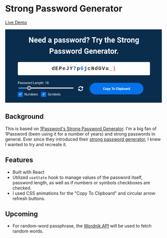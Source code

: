 # Strong Password Generator

[Live Demo](https://cranky-goldwasser-bc93db.netlify.app/)

![screenshot](/public/screenshot.png)

## Background

This is based on [1Password's Strong Password Generator](https://1password.com/password-generator/). I'm a big fan of 1Password (been using it for a number of years) and strong passwords in general. Ever since they introduced their [strong password generator](https://1password.com/password-generator/), I knew I wanted to try and recreate it.

## Features

- Built with React
- Utilized `useState` hook to manage values of the password itself, password length, as well as if numbers or symbols checkboxes are checked.
- I used CSS animations for the "Copy To Clipboard" and circular arrow refresh buttons.

## Upcoming

- For random-word passphrase, the [Wordnik API](https://developer.wordnik.com/) will be used to fetch random words.
